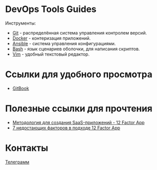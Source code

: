 # DevOps Tools Guides

Инструменты:

* [Git](docs/Git.md) - распределённая система управления контролем версий.
* [Docker](docs/Docker.md) - контеризация приложений.
* [Ansible](docs/Ansible.md) - система управления конфигурациями.
* [Bash](docs/Bash.md) - язык сценариев оболочки, для написания скриптов.
* [Vim](docs/Vim.md) - удобный текстовый редактор.


# Ссылки для удобного просмотра

* [GitBook](https://kotdimos.gitbook.io/devops_tools_guides/)


# Полезные ссылки для прочтения

* [Методология для создания SaaS-приложений - 12 Factor App](https://12factor.net)
* [7 недостающих факторов в подходе 12 Factor App](https://habr.com/ru/companies/flant/articles/460363/)


# Контакты

[Телеграмм](https://t.me/KotDimos)
